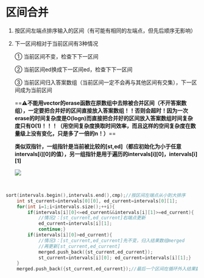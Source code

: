 # 区间合并



1. 按区间左端点排序输入的区间（有可能有相同的左端点，但先后顺序无影响）

2. 下一区间相对于当前区间有3种情况

   ① 当前区间不变，检查下下一区间

   ② 当前区间ed换成下一区间ed，检查下下一区间

   ③ 当前区间归入答案数组（当前区间一定不会再与其他区间有交集），下一区间成为当前区间

   ==⚠️**不能用vector的erase函数在原数组中去除被合并区间（不开答案数组），一定要把合并好的区间直接放入答案数组！！否则会超时！因为一次erase的时间复杂度是O(logn)而直接把合并好的区间放入答案数组时间复杂度只有O(1)！！！（用空间复杂度换取时间效率，而且这样的空间复杂度在数量级上没有变化，只是多了一倍的n！）**==

   **类似双指针，一组指针是当前被比较的[st,ed]（都应初始化为小于任意intervals\[i\]\[0\]的值），另一组指针是用于遍历的intervals\[i\]\[0\]，intervals\[i\]\[1\]**

   ![](D:\CAMPUS\编程相关专业课\算法\基础算法\0.mardown\images\Snipaste_2023-01-15_04-09-17.png)

​		

```c++
sort(intervals.begin(),intervals.end(),cmp);//按区间左端点从小到大排序
    int st_current=intervals[0][0], ed_current=intervals[0][1];
    for(int i=1;i<intervals.size();++i){
        if(intervals[i][0]<=ed_current&&intervals[i][1]>=ed_current){
            //情况2：[st_current,ed_current]右端点更新
            ed_current=intervals[i][1];
            continue;}
        if(intervals[i][0]>ed_current){
            //情况3：[st_current,ed_current]先不变，归入结果数组merged
            //再更新[st_current,ed_current]
            merged.push_back({st_current,ed_current});
            st_current=intervals[i][0]; ed_current=intervals[i][1];}
    }
    merged.push_back({st_current,ed_current});//最后一个区间在循环外入结果数组merged

```

